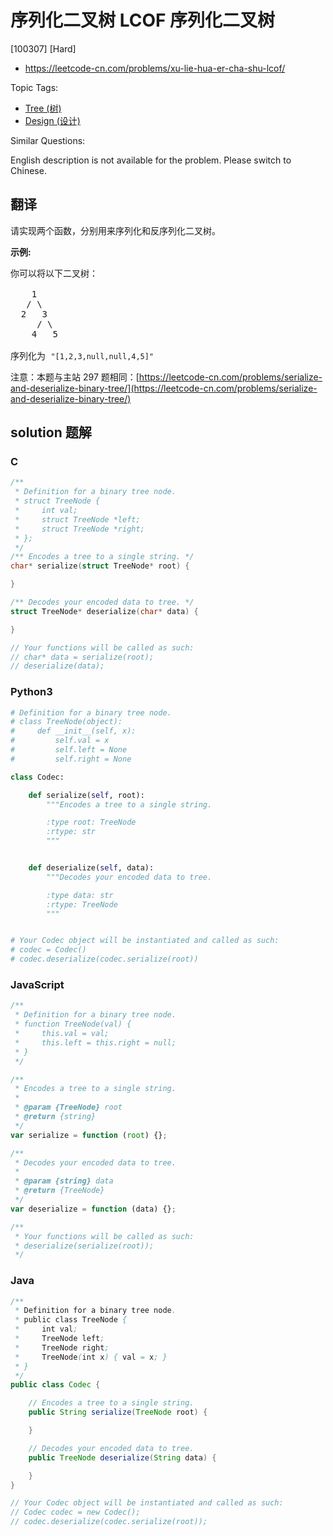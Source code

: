# 序列化二叉树 LCOF 序列化二叉树

[100307] [Hard]

- https://leetcode-cn.com/problems/xu-lie-hua-er-cha-shu-lcof/

Topic Tags:

- [Tree (树)](https://leetcode-cn.com/tag/tree/)
- [Design (设计)](https://leetcode-cn.com/tag/design/)

Similar Questions:

English description is not available for the problem. Please switch to Chinese.

## 翻译

请实现两个函数，分别用来序列化和反序列化二叉树。

**示例:**

<pre>你可以将以下二叉树：

    1
   / \
  2   3
     / \
    4   5

序列化为 <code>"[1,2,3,null,null,4,5]"</code></pre>

注意：本题与主站 297 题相同：[https://leetcode-cn.com/problems/serialize-and-deserialize-binary-tree/](https://leetcode-cn.com/problems/serialize-and-deserialize-binary-tree/)

## solution 题解

### C

```c
/**
 * Definition for a binary tree node.
 * struct TreeNode {
 *     int val;
 *     struct TreeNode *left;
 *     struct TreeNode *right;
 * };
 */
/** Encodes a tree to a single string. */
char* serialize(struct TreeNode* root) {

}

/** Decodes your encoded data to tree. */
struct TreeNode* deserialize(char* data) {

}

// Your functions will be called as such:
// char* data = serialize(root);
// deserialize(data);
```

### Python3

```python
# Definition for a binary tree node.
# class TreeNode(object):
#     def __init__(self, x):
#         self.val = x
#         self.left = None
#         self.right = None

class Codec:

    def serialize(self, root):
        """Encodes a tree to a single string.

        :type root: TreeNode
        :rtype: str
        """


    def deserialize(self, data):
        """Decodes your encoded data to tree.

        :type data: str
        :rtype: TreeNode
        """


# Your Codec object will be instantiated and called as such:
# codec = Codec()
# codec.deserialize(codec.serialize(root))
```

### JavaScript

```javascript
/**
 * Definition for a binary tree node.
 * function TreeNode(val) {
 *     this.val = val;
 *     this.left = this.right = null;
 * }
 */

/**
 * Encodes a tree to a single string.
 *
 * @param {TreeNode} root
 * @return {string}
 */
var serialize = function (root) {};

/**
 * Decodes your encoded data to tree.
 *
 * @param {string} data
 * @return {TreeNode}
 */
var deserialize = function (data) {};

/**
 * Your functions will be called as such:
 * deserialize(serialize(root));
 */
```

### Java

```java
/**
 * Definition for a binary tree node.
 * public class TreeNode {
 *     int val;
 *     TreeNode left;
 *     TreeNode right;
 *     TreeNode(int x) { val = x; }
 * }
 */
public class Codec {

    // Encodes a tree to a single string.
    public String serialize(TreeNode root) {

    }

    // Decodes your encoded data to tree.
    public TreeNode deserialize(String data) {

    }
}

// Your Codec object will be instantiated and called as such:
// Codec codec = new Codec();
// codec.deserialize(codec.serialize(root));
```
